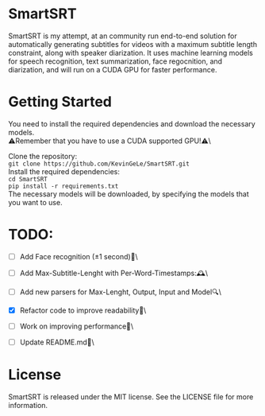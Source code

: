 # SmartSRT
SmartSRT is my attempt, at an community run end-to-end solution for automatically generating subtitles for videos with a maximum subtitle length constraint, along with speaker diarization. It uses machine learning models for speech recognition, text summarization, face regocnition, and diarization, and will run on a CUDA GPU for faster performance.

# Getting Started
You need to install the required dependencies and download the necessary models.\
⚠️Remember that you have to use a CUDA supported GPU!⚠️\

Clone the repository:\
`git clone https://github.com/KevinGeLe/SmartSRT.git`\
Install the required dependencies:\
`cd SmartSRT`\
`pip install -r requirements.txt`\
The necessary models will be downloaded, by specifying the models that you want to use.


# TODO:
- [ ] Add Face recognition (±1 second)👱\
- [ ] Add Max-Subtitle-Lenght with Per-Word-Timestamps:🕰️\
- [ ] Add new parsers for Max-Lenght, Output, Input and Model🔍\
- [x] Refactor code to improve readability🐊\
- [ ] Work on improving performance🦈\
- [ ] Update README.md📑\



# License
SmartSRT is released under the MIT license. See the LICENSE file for more information.
